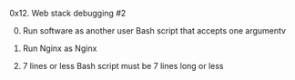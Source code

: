 0x12. Web stack debugging #2

0. Run software as another user
Bash script that accepts one argumentv

1. Run Nginx as Nginx

2. 7 lines or less
Bash script must be 7 lines long or less
